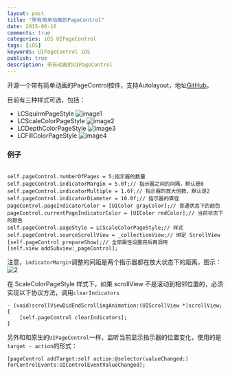 ```yaml
---
layout: post
title: "带有简单动画的PageControl"
date: 2015-06-16
comments: true
categories: iOS UIPageControl
tags: [iOS]
keywords: UIPageControl iOS
publish: true
description: 带有动画的UIPageControl
---
```


开源一个带有简单动画的PageControl控件，支持Autolayout，地址[GitHub](https://github.com/bawn/LCAnimatedPageControl)。

目前有三种样式可选，包括：

 * LCSquirmPageStyle
 ![image1](/assets/images/LCAnimatedPageControl/LCAnimatedPageControl1.gif)
 * LCScaleColorPageStyle
 ![image2](/assets/images/LCAnimatedPageControl/LCAnimatedPageControl2.gif)
 * LCDepthColorPageStyle
 ![image3](/assets/images/LCAnimatedPageControl/LCAnimatedPageControl3.gif)
 * LCFillColorPageStyle
 ![image4](/assets/images/LCAnimatedPageControl/LCAnimatedPageControl4.gif)


### 例子
```

self.pageControl.numberOfPages = 5;指示器的数量
self.pageControl.indicatorMargin = 5.0f;// 指示器之间的间隔，默认是0
self.pageControl.indicatorMultiple = 1.6f;// 指示器的放大倍数，默认是2
self.pageControl.indicatorDiameter = 10.0f;// 指示器的直径
pageControl.pageIndicatorColor = [UIColor grayColor];// 普通状态下的颜色
pageControl.currentPageIndicatorColor = [UIColor redColor];// 当前状态下的颜色
self.pageControl.pageStyle = LCScaleColorPageStyle;// 样式
self.pageControl.sourceScrollView = _collectionView;// 绑定 ScrollView
[self.pageControl prepareShow];// 全部属性设置完后再调用
[self.view addSubview:_pageControl];
```

注意，`indicatorMargin`调整的间距是两个指示器都在放大状态下的距离，图示：
![2](/assets/images/LCAnimatedPageControl/LCAnimatedPageControl5.png)

在 ScaleColorPageStyle 样式下，如果 scrollView 不是滚动到相邻位置的，必须实现以下协议方法，调用`clearIndicators`

```
- (void)scrollViewDidEndScrollingAnimation:(UIScrollView *)scrollView;{
    [self.pageControl clearIndicators];
}
```

另外和和原生的`UIPageControl`一样，监听当前显示指示器的位置变化，使用的是`target - action`的形式：

```
[pageControl addTarget:self action:@selector(valueChanged:) forControlEvents:UIControlEventValueChanged];
```
